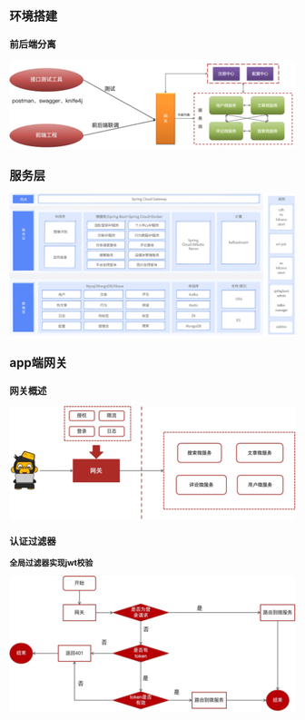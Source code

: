 ## 环境搭建

### 前后端分离

![image-20240705114631016](assets/image-20240705114631016.png)

## 服务层

![image-20240705115527403](assets/image-20240705115527403.png)

## app端网关

### 网关概述

![image-20240705151511998](assets/image-20240705151511998.png)

### 认证过滤器

**全局过滤器实现jwt校验**

![image-20240705114326787](assets/image-20240705114326787.png)
